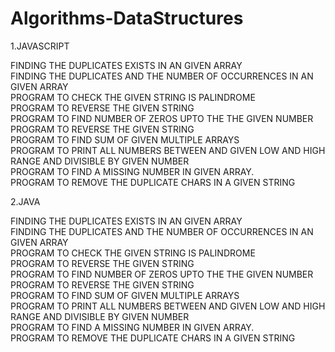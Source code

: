 # Algorithms-DataStructures

1.JAVASCRIPT 

FINDING THE DUPLICATES EXISTS IN AN GIVEN ARRAY <br />
FINDING THE DUPLICATES AND THE NUMBER OF OCCURRENCES IN AN GIVEN ARRAY <br />
PROGRAM TO CHECK  THE GIVEN STRING IS PALINDROME <br />
PROGRAM TO REVERSE THE GIVEN STRING <br />
PROGRAM TO FIND NUMBER OF ZEROS UPTO THE THE GIVEN NUMBER <br />
PROGRAM TO REVERSE THE GIVEN STRING <br/>
PROGRAM TO FIND SUM OF GIVEN MULTIPLE ARRAYS <br/>
PROGRAM TO PRINT ALL NUMBERS BETWEEN AND GIVEN LOW AND HIGH RANGE AND DIVISIBLE BY GIVEN NUMBER <br/>
PROGRAM TO FIND A MISSING NUMBER IN GIVEN ARRAY. <br/>
PROGRAM TO REMOVE THE DUPLICATE CHARS IN A GIVEN STRING <br/>


2.JAVA

FINDING THE DUPLICATES EXISTS IN AN GIVEN ARRAY <br />
FINDING THE DUPLICATES AND THE NUMBER OF OCCURRENCES IN AN GIVEN ARRAY <br />
PROGRAM TO CHECK  THE GIVEN STRING IS PALINDROME <br />
PROGRAM TO REVERSE THE GIVEN STRING <br />
PROGRAM TO FIND NUMBER OF ZEROS UPTO THE THE GIVEN NUMBER <br />
PROGRAM TO REVERSE THE GIVEN STRING <br/>
PROGRAM TO FIND SUM OF GIVEN MULTIPLE ARRAYS <br/>
PROGRAM TO PRINT ALL NUMBERS BETWEEN AND GIVEN LOW AND HIGH RANGE AND DIVISIBLE BY GIVEN NUMBER <br/>
PROGRAM TO FIND A MISSING NUMBER IN GIVEN ARRAY. <br/>
PROGRAM TO REMOVE THE DUPLICATE CHARS IN A GIVEN STRING <br/>